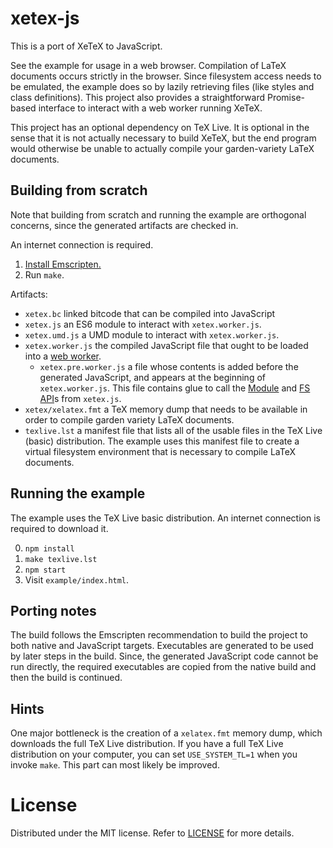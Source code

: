 # xetex-js

This is a port of XeTeX to JavaScript.

See the example for usage in a web browser. Compilation of LaTeX documents
occurs strictly in the browser. Since filesystem access needs to be emulated,
the example does so by lazily retrieving files (like styles and class
definitions). This project also provides a straightforward Promise-based
interface to interact with a web worker running XeTeX.

This project has an optional dependency on TeX Live. It is optional in the sense
that it is not actually necessary to build XeTeX, but the end program would
otherwise be unable to actually compile your garden-variety LaTeX documents.


## Building from scratch

Note that building from scratch and running the example are orthogonal concerns,
since the generated artifacts are checked in.

An internet connection is required.

1.  [Install Emscripten.](https://kripken.github.io/emscripten-site/)
2.  Run `make`.

Artifacts:

*   `xetex.bc` linked bitcode that can be compiled into JavaScript
*   `xetex.js` an ES6 module to interact with `xetex.worker.js`.
*   `xetex.umd.js` a UMD module to interact with `xetex.worker.js`.
*   `xetex.worker.js` the compiled JavaScript file that ought to be loaded into
    a
    [web worker](https://developer.mozilla.org/en-US/docs/Web/API/Web_Workers_API).
    *   `xetex.pre.worker.js` a file whose contents is added before the
         generated JavaScript, and appears at the beginning of
         `xetex.worker.js`. This file contains glue to call the
         [Module](https://kripken.github.io/emscripten-site/docs/api_reference/module.html)
         and
         [FS API](https://kripken.github.io/emscripten-site/docs/api_reference/Filesystem-API.html)s
         from `xetex.js`.
*   `xetex/xelatex.fmt` a TeX memory dump that needs to be available in order to
    compile garden variety LaTeX documents.
*   `texlive.lst` a manifest file that lists all of the usable files in the TeX
    Live (basic) distribution. The example uses this manifest file to create a
    virtual filesystem environment that is necessary to compile LaTeX documents.


## Running the example

The example uses the TeX Live basic distribution. An internet connection is
required to download it.

0.  `npm install`
1.  `make texlive.lst`
2.   `npm start`
3.   Visit `example/index.html`.


## Porting notes

The build follows the Emscripten recommendation to build the project to both
native and JavaScript targets. Executables are generated to be used by later
steps in the build. Since, the generated JavaScript code cannot be run directly,
the required executables are copied from the native build and then the build is
continued.


## Hints

One major bottleneck is the creation of a `xelatex.fmt` memory dump, which
downloads the full TeX Live distribution. If you have a full TeX Live
distribution on your computer, you can set `USE_SYSTEM_TL=1` when you invoke
`make`. This part can most likely be improved.



# License

Distributed under the MIT license. Refer to [LICENSE](LICENSE) for more details.
